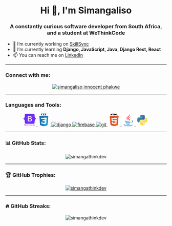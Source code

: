 <h1 align="center">Hi 👋, I'm Simangaliso</h1>
<h3 align="center">A constantly curious software developer from South Africa, and a student at WeThinkCode</h3>

- 🔭 I’m currently working on [SkillSync](https://github.com/SimangaThinkDev/SkillSync)
- 🌱 I’m currently learning **Django, JavaScript, Java, Django Rest, React**
- 📫 You can reach me on [LinkedIn](https://www.linkedin.com/in/simangaliso-innocent-phakwe/)

---

### Connect with me:
<p align="center">
  <a href="https://linkedin.com/in/simangaliso-innocent-phakwe" target="blank">
    <img align="center" src="https://raw.githubusercontent.com/rahuldkjain/github-profile-readme-generator/master/src/images/icons/Social/linked-in-alt.svg" alt="simangaliso innocent phakwe" height="30" width="40" />
  </a>
</p>

---

### Languages and Tools:
<p align="center">
  <a href="https://getbootstrap.com" target="_blank" rel="noreferrer">
    <img src="https://raw.githubusercontent.com/devicons/devicon/master/icons/bootstrap/bootstrap-plain-wordmark.svg" alt="bootstrap" width="40" height="40"/>
  </a>
  <a href="https://www.w3schools.com/css/" target="_blank" rel="noreferrer">
    <img src="https://raw.githubusercontent.com/devicons/devicon/master/icons/css3/css3-original-wordmark.svg" alt="css3" width="40" height="40"/>
  </a>
  <a href="https://www.djangoproject.com/" target="_blank" rel="noreferrer">
    <img src="https://cdn.worldvectorlogo.com/logos/django.svg" alt="django" width="40" height="40"/>
  </a>
  <a href="https://firebase.google.com/" target="_blank" rel="noreferrer">
    <img src="https://www.vectorlogo.zone/logos/firebase/firebase-icon.svg" alt="firebase" width="40" height="40"/>
  </a>
  <a href="https://git-scm.com/" target="_blank" rel="noreferrer">
    <img src="https://www.vectorlogo.zone/logos/git-scm/git-scm-icon.svg" alt="git" width="40" height="40"/>
  </a>
  <a href="https://www.w3.org/html/" target="_blank" rel="noreferrer">
    <img src="https://raw.githubusercontent.com/devicons/devicon/master/icons/html5/html5-original-wordmark.svg" alt="html5" width="40" height="40"/>
  </a>
  <a href="https://www.java.com" target="_blank" rel="noreferrer">
    <img src="https://raw.githubusercontent.com/devicons/devicon/master/icons/java/java-original.svg" alt="java" width="40" height="40"/>
  </a>
  <a href="https://www.python.org" target="_blank" rel="noreferrer">
    <img src="https://raw.githubusercontent.com/devicons/devicon/master/icons/python/python-original.svg" alt="python" width="40" height="40"/>
  </a>
</p>

---

### 📊 GitHub Stats:
<p align="center">
  <img align="center" src="https://github-readme-stats.vercel.app/api?username=simangathinkdev&show_icons=true&locale=en" alt="simangathinkdev" />
</p>

---

### 🏆 GitHub Trophies:
<p align="center">
  <a href="https://github-profile-trophy.vercel.app/?username=simangathinkdev&theme=radical&no-frame=true&no-bg=true&margin-w=4">
    <img src="https://github-profile-trophy.vercel.app/?username=simangathinkdev&theme=radical&no-frame=true&no-bg=true&margin-w=4" alt="simangathinkdev" />
  </a>
</p>

---

### 🔥 GitHub Streaks:
<p align="center">
  <img align="center" src="https://github-readme-streak-stats.herokuapp.com/?user=simangathinkdev&" alt="simangathinkdev" />
</p>
